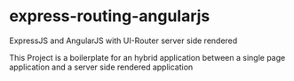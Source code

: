 # express-routing-angularjs
ExpressJS and AngularJS with UI-Router server side rendered

This Project is a boilerplate for an hybrid application between a single page application and a server side rendered application
